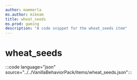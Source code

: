 ```yaml
---
author: mammerla
ms.author: mikeam
title: wheat_seeds
ms.prod: gaming
description: "A code snippet for the wheat_seeds item"
---
```


# wheat_seeds

:::code language="json" source="../../VanillaBehaviorPack/items/wheat_seeds.json":::
